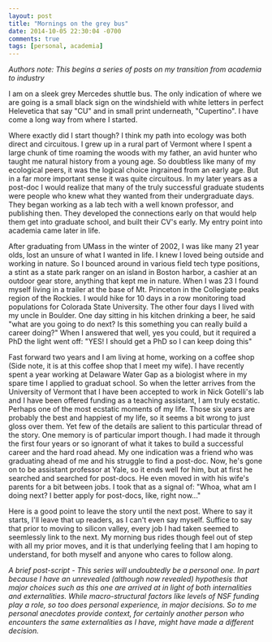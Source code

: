 ```yaml
---
layout: post
title: "Mornings on the grey bus"
date: 2014-10-05 22:30:04 -0700
comments: true
tags: [personal, academia]
---
```

*Authors note:  This begins a series of posts on my transition from academia to industry*

I am on a sleek grey Mercedes shuttle bus. The only indication of where we are going is a small black sign on the windshield with white letters in perfect Helevetica that say "CU" and in small print underneath, "Cupertino".  I have come a long way from where I started.

Where exactly did I start though?  I think my path into ecology was both direct and circuitous.  I grew up in a rural part of Vermont where I spent a large chunk of time roaming the woods with my father, an avid hunter who taught me natural history from a young age. So doubtless like many of my ecological peers, it was the logical choice ingrained from an early age. <!--more--> But in a far more important sense  it was quite circuitous. In my later years as a post-doc I would realize that many of the truly successful graduate students were people who knew what they wanted from their undergraduate days.  They began working as a lab tech with a well known professor, and publishing then.  They developed the connections early on that would help them get into graduate school, and built their CV's early.  My entry point into academia came later in life.

After graduating from UMass in the winter of 2002, I was like many 21 year olds, lost an unsure of what I wanted in life.  I knew I loved being outside and working in nature. So I bounced around in various field tech type positions, a stint as a state park ranger on an island in Boston harbor, a cashier at an outdoor gear store, anything that kept me in nature.  When I was 23 I found myself living in a trailer at the base of Mt. Princeton in the Collegiate peaks region of the Rockies.  I would hike for 10 days in a row monitoring toad populations for Colorada State University. The other four days I lived with my uncle in Boulder. One day sitting in his kitchen drinking a beer, he said "what are you going to do next?  Is this something you can really build a career doing?" When I answered that well, yes you could, but it required a PhD the light went off: "YES! I should get a PhD so I can keep doing this"

Fast forward two years and I am living at home, working on a coffee shop (Side note, it is at this coffee shop that I meet my wife). I have recently spent a year working at Delaware Water Gap as a biologist where in my spare time I  applied to graduat school. So when the letter arrives from the University of Vermont that I have been accepted to work in Nick Gotelli's lab and I have been offered funding as a teaching assistant, I am truly ecstatic. Perhaps one of the most ecstatic moments of my life. Those six years are probably the best and happiest of my life, so it seems a bit wrong to just gloss over them. Yet few of the details are salient to this particular thread of the story. One memory is of particular import though. I had made it through the first four years or so ignorant of what it takes to build a successful career and the hard road ahead.  My one indication was a friend who was graduating ahead of me and his struggle to find a post-doc. Now, he's gone on to be assistant professor at Yale, so it ends well for him, but at first he searched and searched for post-docs.  He even moved in with his wife's parents for a bit between jobs.  I took that as a signal of: "Whoa, what am I doing next? I better apply for post-docs, like, right now..."  

Here is a good point to leave the story until the next post. Where to say it starts, I'll leave that up readers, as I can't even say myself. Suffice to say that prior to moving to silicon valley, every job I had taken seemed to seemlessly link to the next. My morning bus rides though feel out of step with all my prior moves, and it is that underlying feeling that I am hoping to understand, for both myself and anyone who cares to follow along.

*A brief post-script - This series will undoubtedly be a personal one. In part because I have an unrevealed (although now revealed) hypothesis that major choices such as this one are arrived at in light of both internalities and externalities. While macro-structural factors like levels of NSF funding play a role, so too does personal experience, in major decisions.  So to me personal anecdotes provide context, for certainly another person who encounters the same externalities as I have, might have made a different decision.*
